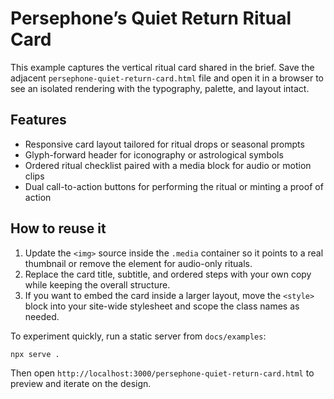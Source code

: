 # Persephone’s Quiet Return Ritual Card

This example captures the vertical ritual card shared in the brief. Save the
adjacent `persephone-quiet-return-card.html` file and open it in a browser to see
an isolated rendering with the typography, palette, and layout intact.

## Features

- Responsive card layout tailored for ritual drops or seasonal prompts
- Glyph-forward header for iconography or astrological symbols
- Ordered ritual checklist paired with a media block for audio or motion clips
- Dual call-to-action buttons for performing the ritual or minting a proof of action

## How to reuse it

1. Update the `<img>` source inside the `.media` container so it points to a real
   thumbnail or remove the element for audio-only rituals.
2. Replace the card title, subtitle, and ordered steps with your own copy while
   keeping the overall structure.
3. If you want to embed the card inside a larger layout, move the `<style>` block
   into your site-wide stylesheet and scope the class names as needed.

To experiment quickly, run a static server from `docs/examples`:

```bash
npx serve .
```

Then open `http://localhost:3000/persephone-quiet-return-card.html` to preview
and iterate on the design.
